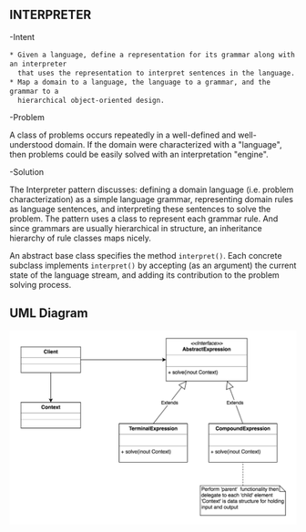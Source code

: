INTERPRETER
-----------
    
-Intent

    * Given a language, define a representation for its grammar along with an interpreter
      that uses the representation to interpret sentences in the language.
    * Map a domain to a language, the language to a grammar, and the grammar to a 
      hierarchical object-oriented design.
      
-Problem

   A class of problems occurs repeatedly in a well-defined and well-understood domain. 
   If the domain were characterized with a "language", then problems could be easily 
   solved with an interpretation "engine".
     
-Solution

  The Interpreter pattern discusses: defining a domain language (i.e. problem 
  characterization) as a simple language grammar, representing domain rules as language
  sentences, and interpreting these sentences to solve the problem. The pattern uses
  a class to represent each grammar rule. And since grammars are usually hierarchical 
  in structure, an inheritance hierarchy of rule classes maps nicely.
    
  An abstract base class specifies the method ```interpret()```. Each concrete subclass 
  implements  ```interpret()``` by accepting (as an argument) the current state of the 
  language stream, and adding its contribution to the problem solving process.
  
UML Diagram
-----------

![](../screenshots/interpreter.png)  
    
    

    
     
     
     
 
    